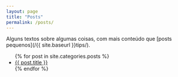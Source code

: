 ```yaml
---
layout: page
title: "Posts"
permalink: /posts/
---
```


Alguns textos sobre algumas coisas, com mais conteúdo que [posts pequenos](/{{ site.baseurl }}tips/).

<ul class="posts">
    {% for post in site.categories.posts %}
        <li>
            <a class="reserved" href="{{ post.url }}">{{ post.title }}</a>
        </li>
    {% endfor %}
</ul>
